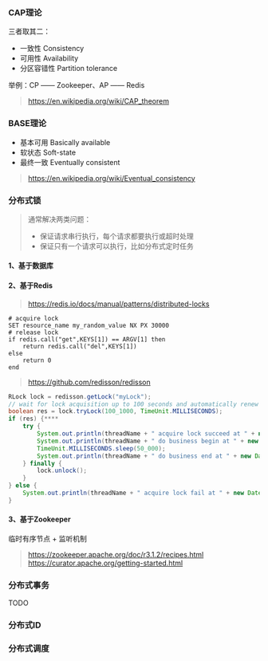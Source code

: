 ### CAP理论

三者取其二：
- 一致性 Consistency
- 可用性 Availability
- 分区容错性 Partition tolerance

举例：CP —— Zookeeper、AP —— Redis

> https://en.wikipedia.org/wiki/CAP_theorem

### BASE理论

- 基本可用 Basically available
- 软状态 Soft-state
- 最终一致 Eventually consistent

> https://en.wikipedia.org/wiki/Eventual_consistency

### 分布式锁

> 通常解决两类问题：
> - 保证请求串行执行，每个请求都要执行或超时处理
> - 保证只有一个请求可以执行，比如分布式定时任务

#### 1、基于数据库

#### 2、基于Redis

> https://redis.io/docs/manual/patterns/distributed-locks

```shell
# acquire lock
SET resource_name my_random_value NX PX 30000
# release lock
if redis.call("get",KEYS[1]) == ARGV[1] then
    return redis.call("del",KEYS[1])
else
    return 0
end
```

> https://github.com/redisson/redisson

```java
RLock lock = redisson.getLock("myLock");
// wait for lock acquisition up to 100 seconds and automatically renew lock expiration to 30 seconds every 10 seconds
boolean res = lock.tryLock(100_1000, TimeUnit.MILLISECONDS);
if (res) {****
    try {
        System.out.println(threadName + " acquire lock succeed at " + new Date(System.currentTimeMillis()));
        System.out.println(threadName + " do business begin at " + new Date(System.currentTimeMillis()));
        TimeUnit.MILLISECONDS.sleep(50_000);
        System.out.println(threadName + " do business end at " + new Date(System.currentTimeMillis()));
    } finally {
        lock.unlock();
    }
} else {
    System.out.println(threadName + " acquire lock fail at " + new Date(System.currentTimeMillis()));
}
```

#### 3、基于Zookeeper

临时有序节点 + 监听机制

> https://zookeeper.apache.org/doc/r3.1.2/recipes.html <br>
> https://curator.apache.org/getting-started.html

### 分布式事务

TODO

### 分布式ID

### 分布式调度
